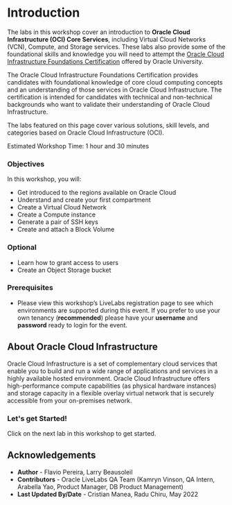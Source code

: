 # Introduction

The labs in this workshop cover an introduction to **Oracle Cloud Infrastructure (OCI) Core Services**, including Virtual Cloud Networks (VCN), Compute, and Storage services. These labs also provide some of the foundational skills and knowledge you will need to attempt the [Oracle Cloud Infrastructure Foundations Certification](https://learn.oracle.com/ols/learning-path/become-an-oci-foundation-associate/35644/98057) offered by Oracle University.

The Oracle Cloud Infrastructure Foundations Certification provides candidates with foundational knowledge of core cloud computing concepts and an understanding of those services in Oracle Cloud Infrastructure. The certification is intended for candidates with technical and non-technical backgrounds who want to validate their understanding of Oracle Cloud Infrastructure.

The labs featured on this page cover various solutions, skill levels, and categories based on Oracle Cloud Infrastructure (OCI).

Estimated Workshop Time: 1 hour and 30 minutes

### Objectives
In this workshop, you will:
- Get introduced to the regions available on Oracle Cloud
- Understand and create your first compartment
- Create a Virtual Cloud Network
- Create a Compute instance
- Generate a pair of SSH keys
- Create and attach a Block Volume

### Optional
 - Learn how to grant access to users
 - Create an Object Storage bucket


### Prerequisites


* Please view this workshop’s LiveLabs registration page to see which environments are supported during this event. 
If you prefer to use your own tenancy (**recommended**) please have your **username** and **password** ready to login for the event.








## About Oracle Cloud Infrastructure

Oracle Cloud Infrastructure is a set of complementary cloud services that enable you to build and run a wide range of applications and services in a highly available hosted environment. Oracle Cloud Infrastructure offers high-performance compute capabilities (as physical hardware instances) and storage capacity in a flexible overlay virtual network that is securely accessible from your on-premises network.


### Let's get Started!

Click on the next lab in this workshop to get started.

## Acknowledgements

- **Author** - Flavio Pereira, Larry Beausoleil
- **Contributors** - Oracle LiveLabs QA Team (Kamryn Vinson, QA Intern, Arabella Yao, Product Manager, DB Product Management)
- **Last Updated By/Date** - Cristian Manea, Radu Chiru, May 2022



